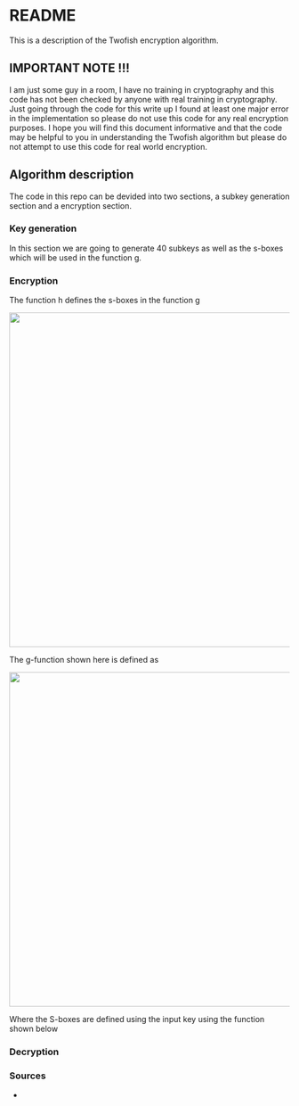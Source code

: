 # README #

This is a description of the Twofish encryption algorithm.

## IMPORTANT NOTE !!! ##

I am just some guy in a room, I have no training in cryptography and this code has not been checked by anyone with real training in cryptography. Just going through the code for this write up I found at least one major error in the implementation so please do not use this code for any real encryption purposes. I hope you will find this document informative and that the code may be helpful to you in understanding the Twofish algorithm but please do not attempt to use this code for real world encryption.

## Algorithm description ##

The code in this repo can be devided into two sections, a subkey generation section and a encryption section.

### Key generation ###

In this section we are going to generate 40 subkeys as well as the s-boxes which will be used in the function g.

### Encryption ###


The function h defines the s-boxes in the function g

<p align="center">
<image src = './Twofish_encryption_structure_V1.png' width="600px;"></image>
</p>

The g-function shown here is defined as 

<p align="center">
<image src = './g_function.png' width="600px;"></image>
</p>

Where the S-boxes are defined using the input key using the function shown below



### Decryption ###

### Sources ###

* 
